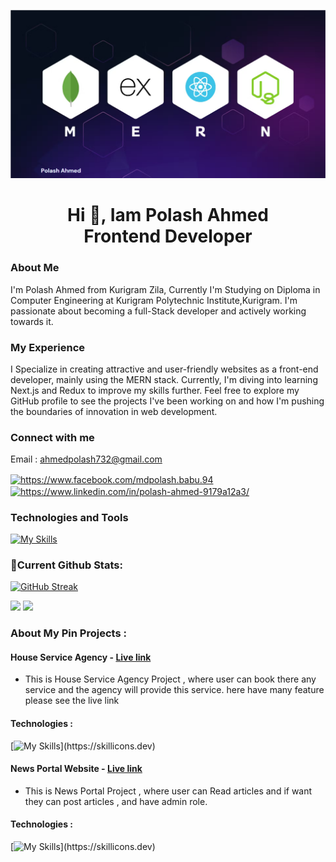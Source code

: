 ![Alt text](https://raw.githubusercontent.com/Ahmdpolash/AhmdPolash/main/assest/Screenshot_15.png)

<h1 align='center'>Hi 👋, Iam Polash Ahmed  <br/> Frontend Developer</h1>

### About Me

I'm Polash Ahmed from Kurigram Zila, Currently I'm Studying on Diploma in Computer Engineering at Kurigram Polytechnic Institute,Kurigram. I'm passionate about becoming a full-Stack developer and actively working towards it.

### My Experience

I Specialize in creating attractive and user-friendly websites as a front-end developer, mainly using the MERN stack. Currently, I'm diving into learning Next.js and Redux to improve my skills further. Feel free to explore my GitHub profile to see the projects I've been working on and how I'm pushing the boundaries of innovation in web development.

### Connect with me

Email : ahmedpolash732@gmail.com

<p align="center">

<a href="https://fb.com/https://www.facebook.com/mdpolash.babu.94" target="blank"><img align="center" src="https://raw.githubusercontent.com/rahuldkjain/github-profile-readme-generator/master/src/images/icons/Social/facebook.svg" alt="https://www.facebook.com/mdpolash.babu.94" height="30" width="40" /></a>
<a href="https://linkedin.com/in/https://www.linkedin.com/in/polash-ahmed-9179a12a3/" target="blank"><img align="center" src="https://raw.githubusercontent.com/rahuldkjain/github-profile-readme-generator/master/src/images/icons/Social/linked-in-alt.svg" alt="https://www.linkedin.com/in/polash-ahmed-9179a12a3/" height="30" width="40" /></a>

</p>

### Technologies and Tools

[![My Skills](https://skillicons.dev/icons?i=html,css,tailwind,bootstrap,react,firebase,mongodb,nodejs,expressjs,figma,github,vite,vscode,mui)](https://skillicons.dev)

### 🚀Current Github Stats:

[![GitHub Streak](https://github-readme-streak-stats.herokuapp.com?user=Ahmdpolash&theme=shades-of-purple&card_width=870)](https://git.io/streak-stats)

<div>

![](http://github-profile-summary-cards.vercel.app/api/cards/repos-per-language?username=Ahmdpolash&theme=algolia&width=435)
![](http://github-profile-summary-cards.vercel.app/api/cards/stats?username=Ahmdpolash&theme=algolia&width=435)

</div>

### About My Pin Projects : 
#### House Service Agency - [Live link](https://bistro-boss-72c4d.web.app/)
- This is House Service Agency Project , where user can book there any service and the agency will provide this service. here have many feature please see the live link
#### Technologies : 
[![My Skills](https://skillicons.dev/icons?i=react,tailwind,firebase,mongodb,nodejs,expressj,)](https://skillicons.dev)


#### News Portal Website - [Live link]([Title](https://newspaper-website-f1698.web.app/))
- This is News Portal Project , where user can Read articles and if want they can post articles , and have admin role.
#### Technologies : 
[![My Skills](https://skillicons.dev/icons?i=html,css,tailwind,react,firebase,mongodb,nodejs,expressj,)](https://skillicons.dev)

